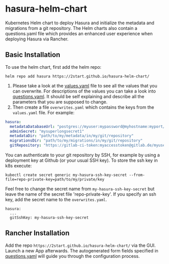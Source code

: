# hasura-helm-chart
Kubernetes Helm chart to deploy Hasura and initialize the metadata and migrations from a git repository.
The Helm charts also contain a questions.yaml file which provides an enhanced user experience when deploying Hasura
via Rancher.

## Basic Installation

To use the helm chart, first add the helm repo:

```
helm repo add hasura https://2start.github.io/hasura-helm-chart/
```

1. Please take a look at the [values.yaml](charts/hasura/values.yaml) file to see all the values that you can overwrite. For descriptions of the values you can take a look into [questions.yaml](charts/hasura/questions.yaml). It should be self explaining and describe all the parameters that you are supposed to change. 
2. Then create a file `overwrites.yaml` which contains the keys from the `values.yaml` file.
For example:

```yaml
hasura:
  metadataDatabaseUrl: "postgres://myuser:mypassword@myhostname:myport/mydbname"
  adminSecret: "mysuperlongsecret1"
  metadataDir: "path/to/my/metadata/in/my/git/repository"
  migrationsDir: "path/to/my/migrations/in/my/git/repository"
  gitRepository: "https://gitlab-ci-token:myaccesstoken@gitlab.de/myuser/hasura.git"
```

You can authenticate to your git repository by SSH, for example by using a deployment key at Github (or your usual SSH key). To store the ssh key in k8s execute:

```
kubectl create secret generic my-hasura-ssh-key-secret --from-file=repo-private-key=path/to/my/private/key
```

Feel free to change the secret name from `my-hasura-ssh-key-secret` but leave the name of the secret file 'repo-private-key'.
If you specify an ssh key, add the secret name to the `overwrites.yaml`.

```
hasura:
  ...
  gitSshKey: my-hasura-ssh-key-secret
```

## Rancher Installation
Add the repo `https://2start.github.io/hasura-helm-chart/` via the GUI.
Launch a new App afterwards. The autogenerated form fields specified in [questions.yaml](charts/hasura/questions.yaml) will guide you through the configuration process.
